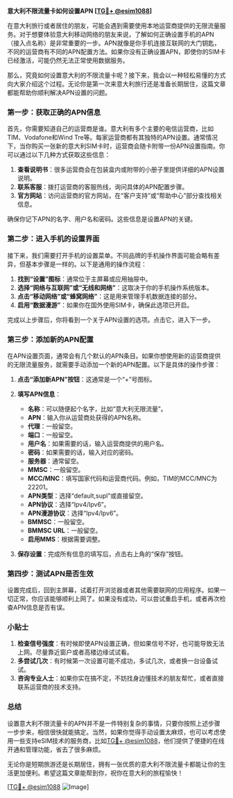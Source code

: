 **意大利不限流量卡如何设置APN [[TG💪+ @esim1088](https://t.me/s/esim1088)]**

在意大利旅行或者居住的朋友，可能会遇到需要使用本地运营商提供的无限流量服务。对于想要体验意大利移动网络的朋友来说，了解如何正确设置手机的APN（接入点名称）是非常重要的一步。APN就像是你手机连接互联网的大门钥匙，不同的运营商有不同的APN配置方法。如果你没有正确设置APN，即使你的SIM卡已经激活，可能仍然无法正常使用数据服务。

那么，究竟如何设置意大利的不限流量卡呢？接下来，我会以一种轻松易懂的方式向大家介绍这个过程。无论你是第一次来意大利旅行还是准备长期居住，这篇文章都能帮助你顺利解决APN设置的问题。

### 第一步：获取正确的APN信息

首先，你需要知道自己的运营商是谁。意大利有多个主要的电信运营商，比如TIM、Vodafone和Wind Tre等。每家运营商都有其独特的APN设置。通常情况下，当你购买一张新的意大利SIM卡时，运营商会随卡附带一份APN设置指南。你可以通过以下几种方式获取这些信息：

1. **查看说明书**：很多运营商会在包装盒内或附带的小册子里提供详细的APN设置说明。
2. **联系客服**：拨打运营商的客服热线，询问具体的APN配置步骤。
3. **官方网站**：访问运营商的官方网站，在“客户支持”或“帮助中心”部分查找相关信息。

确保你记下APN的名字、用户名和密码。这些信息是设置APN的关键。

### 第二步：进入手机的设置界面

接下来，我们需要打开手机的设置菜单。不同品牌的手机操作界面可能会略有差异，但基本步骤是一样的。以下是通用的操作流程：

1. **找到“设置”图标**：通常位于主屏幕或应用抽屉中。
2. **选择“网络与互联网”或“无线和网络”**：这取决于你的手机操作系统版本。
3. **点击“移动网络”或“蜂窝网络”**：这是用来管理手机数据连接的部分。
4. **启用“数据漫游”**：如果你在国外使用SIM卡，确保此选项已开启。

完成以上步骤后，你将看到一个关于APN设置的选项。点击它，进入下一步。

### 第三步：添加新的APN配置

在APN设置页面，通常会有几个默认的APN条目。如果你想使用新的运营商提供的无限流量服务，就需要手动添加一个新的APN配置。以下是具体的操作步骤：

1. **点击“添加新APN”按钮**：这通常是一个“+”号图标。
2. **填写APN信息**：
   - **名称**：可以随便起个名字，比如“意大利无限流量”。
   - **APN**：输入你从运营商处获得的APN名称。
   - **代理**：一般留空。
   - **端口**：一般留空。
   - **用户名**：如果需要的话，输入运营商提供的用户名。
   - **密码**：如果需要的话，输入对应的密码。
   - **服务器**：通常留空。
   - **MMSC**：一般留空。
   - **MCC/MNC**：填写国家代码和运营商代码。例如，TIM的MCC/MNC为22201。
   - **APN类型**：选择“default,supl”或直接留空。
   - **APN协议**：选择“Ipv4/Ipv6”。
   - **APN漫游协议**：选择“Ipv4/Ipv6”。
   - **BMMSC**：一般留空。
   - **BMMSC URL**：一般留空。
   - **启用MMS**：根据需要调整。
   
3. **保存设置**：完成所有信息的填写后，点击右上角的“保存”按钮。

### 第四步：测试APN是否生效

设置完成后，回到主屏幕，试着打开浏览器或者其他需要联网的应用程序。如果一切正常，你应该能够顺利上网了。如果没有成功，可以尝试重启手机，或者再次检查APN信息是否有误。

### 小贴士

1. **检查信号强度**：有时候即使APN设置正确，但如果信号不好，也可能导致无法上网。尽量靠近窗户或者高楼边缘试试看。
2. **多尝试几次**：有时候第一次设置可能不成功，多试几次，或者换一台设备试试。
3. **咨询专业人士**：如果你实在搞不定，不妨找身边懂技术的朋友帮忙，或者直接联系运营商的技术支持。

### 总结

设置意大利不限流量卡的APN并不是一件特别复杂的事情，只要你按照上述步骤一步步来，相信很快就能搞定。当然，如果你觉得手动设置太麻烦，也可以考虑使用一些支持eSIM技术的服务商，比如[TG💪+ @esim1088](https://t.me/s/esim1088)，他们提供了便捷的在线开通和管理功能，省去了很多麻烦。

无论你是短期旅游还是长期居住，拥有一张优质的意大利不限流量卡都能让你的生活更加便利。希望这篇文章能帮到你，祝你在意大利的旅程愉快！

[[TG💪+ @esim1088](https://t.me/s/esim1088) ![Image](https://i.postimg.cc/4NQfJmqS/Snipaste-2025-05-13-00-14-12.png)]